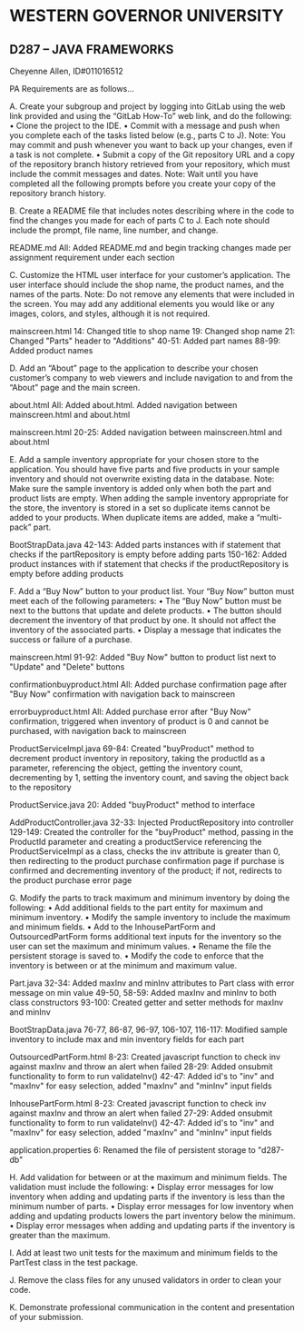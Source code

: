 # WESTERN GOVERNOR UNIVERSITY 
## D287 – JAVA FRAMEWORKS

Cheyenne Allen, ID#011016512

PA Requirements are as follows…

A.  Create your subgroup and project by logging into GitLab using the web link provided and using the “GitLab How-To” web link, and do the following:
    •  Clone the project to the IDE.
    •  Commit with a message and push when you complete each of the tasks listed below (e.g., parts C to J).
        Note: You may commit and push whenever you want to back up your changes, even if a task is not complete.
    •  Submit a copy of the Git repository URL and a copy of the repository branch history retrieved from your repository, which must include the commit messages and dates.
        Note: Wait until you have completed all the following prompts before you create your copy of the repository branch history.

B.  Create a README file that includes notes describing where in the code to find the changes you made for each of parts C to J. Each note should include the prompt, file name, line number, and change.

README.md
All: Added README.md and begin tracking changes made per assignment requirement under each section

C.  Customize the HTML user interface for your customer’s application. The user interface should include the shop name, the product names, and the names of the parts.
    Note: Do not remove any elements that were included in the screen. You may add any additional elements you would like or any images, colors, and styles, although it is not required.

mainscreen.html
14: Changed title to shop name
19: Changed shop name
21: Changed "Parts" header to "Additions"
40-51: Added part names
88-99: Added product names

D.  Add an “About” page to the application to describe your chosen customer’s company to web viewers and include navigation to and from the “About” page and the main screen.

about.html
All: Added about.html. Added navigation between mainscreen.html and about.html

mainscreen.html
20-25: Added navigation between mainscreen.html and about.html

E.  Add a sample inventory appropriate for your chosen store to the application. You should have five parts and five products in your sample inventory and should not overwrite existing data in the database.
    Note: Make sure the sample inventory is added only when both the part and product lists are empty. When adding the sample inventory appropriate for the store, the inventory is stored in a set so duplicate items cannot be added to your products. When duplicate items are added, make a “multi-pack” part.

BootStrapData.java
42-143: Added parts instances with if statement that checks if the partRepository is empty before adding parts
150-162: Added product instances with if statement that checks if the productRepository is empty before adding products

F.  Add a “Buy Now” button to your product list. Your “Buy Now” button must meet each of the following parameters:
    •  The “Buy Now” button must be next to the buttons that update and delete products.
    •  The button should decrement the inventory of that product by one. It should not affect the inventory of the associated parts.
    •  Display a message that indicates the success or failure of a purchase.

mainscreen.html
91-92: Added "Buy Now" button to product list next to "Update" and "Delete" buttons

confirmationbuyproduct.html
All: Added purchase confirmation page after "Buy Now" confirmation with navigation back to mainscreen

errorbuyproduct.html
All: Added purchase error after "Buy Now" confirmation, triggered when inventory of product is 0 and cannot be purchased, with navigation back to mainscreen

ProductServiceImpl.java
69-84: Created "buyProduct" method to decrement product inventory in repository, taking the productId as a parameter, referencing the object, getting the inventory count, decrementing by 1, setting the inventory count, and saving the object back to the repository

ProductService.java
20: Added "buyProduct" method to interface

AddProductController.java
32-33: Injected ProductRepository into controller
129-149: Created the controller for the "buyProduct" method, passing in the ProductId parameter and creating a productService referencing the ProductServiceImpl as a class, checks the inv attribute is greater than 0, then redirecting to the product purchase confirmation page if purchase is confirmed and decrementing inventory of the product; if not, redirects to the product purchase error page

G.  Modify the parts to track maximum and minimum inventory by doing the following:
    •  Add additional fields to the part entity for maximum and minimum inventory.
    •  Modify the sample inventory to include the maximum and minimum fields.
    •  Add to the InhousePartForm and OutsourcedPartForm forms additional text inputs for the inventory so the user can set the maximum and minimum values.
    •  Rename the file the persistent storage is saved to.
    •  Modify the code to enforce that the inventory is between or at the minimum and maximum value.

Part.java
32-34: Added maxInv and minInv attributes to Part class with error message on min value
49-50, 58-59: Added maxInv and minInv to both class constructors
93-100: Created getter and setter methods for maxInv and minInv

BootStrapData.java
76-77, 86-87, 96-97, 106-107, 116-117: Modified sample inventory to include max and min inventory fields for each part

OutsourcedPartForm.html
8-23: Created javascript function to check inv against maxInv and throw an alert when failed
28-29: Added onsubmit functionality to form to run validateInv()
42-47: Added id's to "inv" and "maxInv" for easy selection, added "maxInv" and "minInv" input fields

InhousePartForm.html
8-23: Created javascript function to check inv against maxInv and throw an alert when failed
27-29: Added onsubmit functionality to form to run validateInv()
42-47: Added id's to "inv" and "maxInv" for easy selection, added "maxInv" and "minInv" input fields

application.properties
6: Renamed the file of persistent storage to "d287-db"

H.  Add validation for between or at the maximum and minimum fields. The validation must include the following:
    •  Display error messages for low inventory when adding and updating parts if the inventory is less than the minimum number of parts.
    •  Display error messages for low inventory when adding and updating products lowers the part inventory below the minimum.
    •  Display error messages when adding and updating parts if the inventory is greater than the maximum.

I.  Add at least two unit tests for the maximum and minimum fields to the PartTest class in the test package.

J.  Remove the class files for any unused validators in order to clean your code.

K.  Demonstrate professional communication in the content and presentation of your submission.